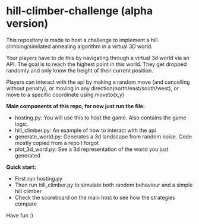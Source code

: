 # hill-climber-challenge (alpha version)

This repository is made to host a challenge to implement a hill climbing/similated annealing algorithm in a virtual 3D world.

Your players have to do this by navigating through a virtual 3d world via an API. The goal is to reach the highest point in this world.
They get dropped randomly and only know the height of their current position.

Players can interact with the api by making a random move (and cancelling without penalty), or moving in any direction(north/east/south/west), 
or move to a specific coordinate using moveto(x,y)

**Main components of this repo, for now just run the file:**
- hosting.py: You will use this to host the game. Also contains the game logic.
- hill_climber.py: An example of how to interact with the api
- generate_world.py: Generates a 3d landscape from random noise. Code mostly copied from a repo I forgot
- plot_3d_word.py: See a 3d representation of the world you just generated

**Quick start:**
- First run hosting.py
- Then run hill_climber.py to simulate both random behaviour and a simple hill climber
- Check the scoreboard on the main host to see how the strategies compare

Have fun :)